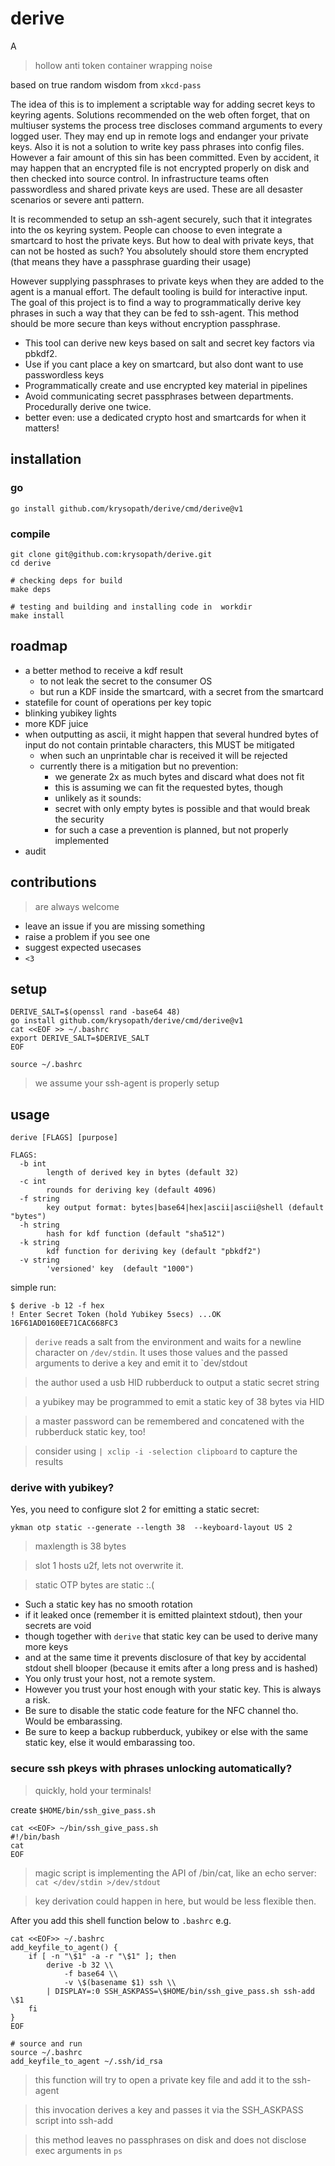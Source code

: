# derive 

A

> hollow anti token container wrapping noise

based on true random wisdom from `xkcd-pass`

The idea of this is to implement a scriptable way for adding secret keys to
keyring agents. Solutions recommended on the web often forget, that on
multiuser systems the process tree discloses command arguments to every logged
user. They may end up in remote logs and endanger your private keys. Also it is
not a solution to write key pass phrases into config files. However a fair
amount of this sin has been committed. Even by accident, it may happen that an
encrypted file is not encrypted properly on disk and then checked into source
control. In infrastructure teams often passwordless and shared private keys are
used. These are all desaster scenarios or severe anti pattern.

It is recommended to setup an ssh-agent securely, such that it integrates into
the os keyring system. People can choose to even integrate a smartcard to host
the private keys. But how to deal with private keys, that can not be hosted as
such? You absolutely should store them encrypted (that means they have a
passphrase guarding their usage)

However supplying passphrases to private keys when they are added to the agent
is a manual effort. The default tooling is build for interactive input. The
goal of this project is to find a way to programmatically derive key phrases in
such a way that they can be fed to ssh-agent. This method should be more secure
than keys without encryption passphrase.


- This tool can derive new keys based on salt and secret key factors via pbkdf2.
- Use if you cant place a key on smartcard, but also dont want to use passwordless 
  keys
- Programmatically create and use encrypted key material in pipelines
- Avoid communicating secret passphrases between departments. Procedurally
  derive one twice.
- better even: use a dedicated crypto host and smartcards for when it matters!


## installation
### go

```
go install github.com/krysopath/derive/cmd/derive@v1
```

### compile

```
git clone git@github.com:krysopath/derive.git
cd derive

# checking deps for build
make deps

# testing and building and installing code in  workdir
make install
```


## roadmap

- a better method to receive a kdf result
    - to not leak the secret to the consumer OS
    - but run a KDF inside the smartcard, with a secret from the smartcard
- statefile for count of operations per key topic
- blinking yubikey lights
- more KDF juice
- when outputting as ascii, it might happen that several hundred bytes of input do not contain printable characters, this MUST be mitigated
    - when such an unprintable char is received it will be rejected
    - currently there is a mitigation but no prevention:
        - we generate 2x as much bytes and discard what does not fit
        - this is assuming we can fit the requested bytes, though
        - unlikely as it sounds:
        - secret with only empty bytes is possible and that would break the security
        - for such a case a prevention is planned, but not properly implemented
- audit

## contributions 
> are always welcome

- leave an issue if you are missing something
- raise a problem if you see one
- suggest expected usecases
- `<3`

## setup

```
DERIVE_SALT=$(openssl rand -base64 48)
go install github.com/krysopath/derive/cmd/derive@v1
cat <<EOF >> ~/.bashrc
export DERIVE_SALT=$DERIVE_SALT
EOF

source ~/.bashrc
```

> we assume your ssh-agent is properly setup

## usage

```
derive [FLAGS] [purpose]

FLAGS:
  -b int
    	length of derived key in bytes (default 32)
  -c int
    	rounds for deriving key (default 4096)
  -f string
    	key output format: bytes|base64|hex|ascii|ascii@shell (default "bytes")
  -h string
    	hash for kdf function (default "sha512")
  -k string
    	kdf function for deriving key (default "pbkdf2")
  -v string
    	'versioned' key  (default "1000")

```

simple run:
```
$ derive -b 12 -f hex
! Enter Secret Token (hold Yubikey 5secs) ...OK
16F61AD0160EE71CAC668FC3
```
> `derive` reads a salt from the environment and waits for a newline character
> on `/dev/stdin`. It uses those values and the passed arguments to derive a
> key and emit it to `dev/stdout

> the author used a usb HID rubberduck to output a static secret string

> a yubikey may be programmed to emit a static key of 38 bytes via HID

> a master password can be remembered and concatened with the rubberduck static key, too!

> consider using `| xclip -i -selection clipboard` to capture the results

### derive with yubikey?

Yes, you need to configure slot 2 for emitting a static secret:

`ykman otp static --generate --length 38  --keyboard-layout US 2`

> maxlength is 38 bytes

> slot 1 hosts u2f, lets not overwrite it.

> static OTP bytes are static :.(


- Such a static key has no smooth rotation
- if it leaked once (remember it is emitted plaintext stdout), then your secrets are void
- though together with `derive` that static key can be used to derive many more keys
- and at the same time it prevents disclosure of that key by accidental stdout shell
  blooper (because it emits after a long press and is hashed)
- You only trust your host, not a remote system.
- However you trust your host enough with your static key. This is always a risk.
- Be sure to disable the static code feature for the NFC channel tho. Would be embarassing.
- Be sure to keep a backup rubberduck, yubikey or else with the same static
  key, else it would embarassing too.


### secure ssh pkeys with phrases unlocking automatically?

> quickly, hold your terminals!


create `$HOME/bin/ssh_give_pass.sh`
```
cat <<EOF> ~/bin/ssh_give_pass.sh
#!/bin/bash
cat
EOF
```
> magic script is implementing the API of /bin/cat, like an echo server: `cat </dev/stdin >/dev/stdout`

> key derivation could happen in here, but would be less flexible then.

After you add this shell function below to `.bashrc` e.g.
```
cat <<EOF>> ~/.bashrc
add_keyfile_to_agent() {
    if [ -n "\$1" -a -r "\$1" ]; then
        derive -b 32 \\
            -f base64 \\
            -v \$(basename $1) ssh \\
        | DISPLAY=:0 SSH_ASKPASS=\$HOME/bin/ssh_give_pass.sh ssh-add \$1
    fi
}
EOF

# source and run
source ~/.bashrc
add_keyfile_to_agent ~/.ssh/id_rsa
```
> this function will try to open a private key file and add it to the ssh-agent

> this invocation derives a key and passes it via the SSH_ASKPASS script into ssh-add

> this method leaves no passphrases on disk and does not disclose exec arguments in `ps`


